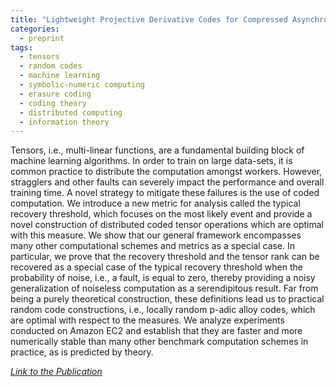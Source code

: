 ```yaml
---
title: "Lightweight Projective Derivative Codes for Compressed Asynchronous Gradient Descent"
categories:
  - preprint
tags:
  - tensors
  - random codes
  - machine learning
  - symbolic-numeric computing
  - erasure coding
  - coding theory
  - distributed computing
  - information theory
---
```


Tensors, i.e., multi-linear functions, are a fundamental building block of machine learning algorithms. In order to train on large data-sets, it is common practice to distribute the computation amongst workers. However, stragglers and other faults can severely impact the performance and overall training time. A novel strategy to mitigate these failures is the use of coded computation. We introduce a new metric for analysis called the typical recovery threshold, which focuses on the most likely event and provide a novel construction of distributed coded tensor operations which are optimal with this measure. We show that our general framework encompasses many other computational schemes and metrics as a special case. In particular, we prove that the recovery threshold and the tensor rank can be recovered as a special case of the typical recovery threshold when the probability of noise, i.e., a fault, is equal to zero, thereby providing a noisy generalization of noiseless computation as a serendipitous result. Far from being a purely theoretical construction, these definitions lead us to practical random code constructions, i.e., locally random p-adic alloy codes, which are optimal with respect to the measures. We analyze experiments conducted on Amazon EC2 and establish that they are faster and more numerically stable than many other benchmark computation schemes in practice, as is predicted by theory.

<cite><a href="https://arxiv.org/abs/2202.03469v2">Link to the Publication</a></cite>

